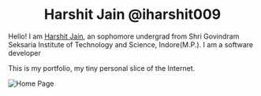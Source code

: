 <h1 align="center">
 Harshit Jain @iharshit009
</h1>

Hello! I am [Harshit Jain](https://iharshit009.github.io/), an sophomore undergrad from Shri Govindram Seksaria Institute of Technology and Science, Indore(M.P.). I am a software
developer

This is my portfolio, my tiny personal slice of the Internet.

![Home Page](https://github.com/iharshit009/iharshit009.github.io/blob/master/src/static/projects/screen1.png)

